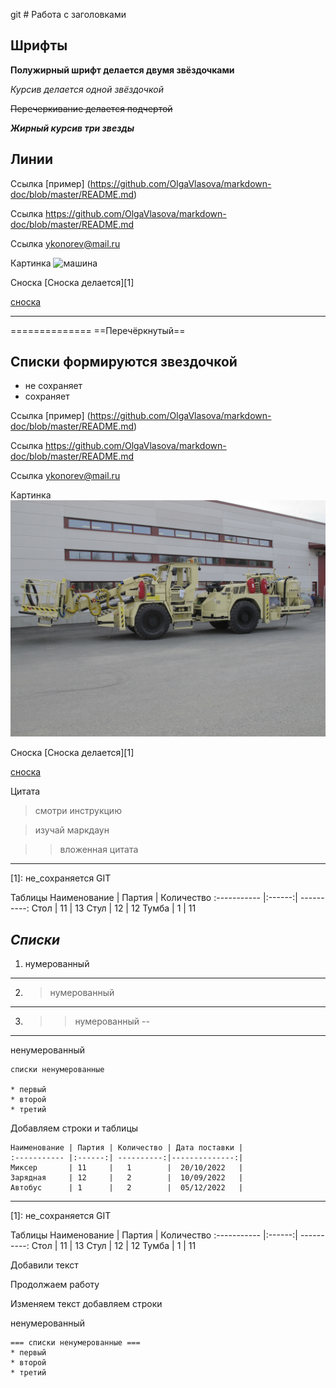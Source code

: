 git # Работа с заголовками

## Шрифты

**Полужирный шрифт делается двумя звёздочками**

*Курсив делается одной звёздочкой*

~~Перечеркивание делается подчертой~~

***Жирный курсив три звезды***

## Линии
Ссылка [пример] (https://github.com/OlgaVlasova/markdown-doc/blob/master/README.md)

Ссылка <https://github.com/OlgaVlasova/markdown-doc/blob/master/README.md>

Ссылка <ykonorev@mail.ru>

Картинка ![машина](Библиотеки\Изображения)

Сноска [Сноска делается][1] 

[сноска][2]



__________________________
==============
==Перечёркнутый==

## Списки формируются звездочкой
* не сохраняет
* сохраняет


Ссылка [пример] (https://github.com/OlgaVlasova/markdown-doc/blob/master/README.md)

Ссылка <https://github.com/OlgaVlasova/markdown-doc/blob/master/README.md>

Ссылка <ykonorev@mail.ru>

Картинка ![машина](DOC013849-0.jpg)

Сноска [Сноска делается][1] 

[сноска][2]


Цитата 
>смотри инструкцию

>изучай маркдаун

>>вложенная цитата

___

[1]: не_сохраняется GIT

Таблицы
Наименование | Партия | Количество
:----------- |:------:| ----------:
Стол         | 11     | 13
Стул         | 12     | 12
Тумба        | 1      | 11

[2]: не_сохраняет


***Списки***
---
1. нумерованный
---
2. >нумерованный
 ---
3. >>нумерованный
--
___
ненумерованный
~~~
списки ненумерованные

* первый
* второй
* третий
~~~

Добавляем строки и таблицы
```
Наименование | Партия | Количество | Дата поставки |
:----------- |:------:| ----------:|--------------:|
Миксер       | 11     |   1        |  20/10/2022   |
Зарядная     | 12     |   2        |  10/09/2022   |
Автобус      | 1      |   2        |  05/12/2022   |
```
----
[1]: не_сохраняется GIT

Таблицы
Наименование | Партия | Количество
:----------- |:------:| ----------:
Стол         | 11     | 13
Стул         | 12     | 12
Тумба        | 1      | 11


Добавили текст

Продолжаем работу 



  Изменяем текст
добавляем строки


ненумерованный
~~~
=== списки ненумерованные ===
* первый
* второй
* третий
~~~
~~~
